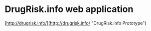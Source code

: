 # DrugRisk.info web application
[http://drugrisk.info/](http://drugrisk.info/ "DrugRisk.info Prototype")


